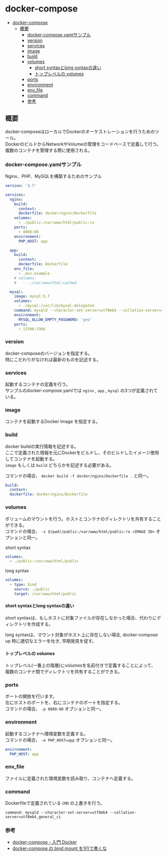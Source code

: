 # docker-compose

- [docker-compose](#docker-compose)
  - [概要](#概要)
    - [docker-compose.yamlサンプル](#docker-composeyamlサンプル)
    - [version](#version)
    - [services](#services)
    - [image](#image)
    - [build](#build)
    - [volumes](#volumes)
      - [short syntaxとlong syntaxの違い](#short-syntaxとlong-syntaxの違い)
      - [トップレベルの volumes](#トップレベルの-volumes)
    - [ports](#ports)
    - [environment](#environment)
    - [env_file](#env_file)
    - [command](#command)
    - [参考](#参考)

## 概要

docker-composeはローカルでDockerのオーケストレーションを行うためのツール。  
DockerのビルドからNetworkやVolumeの管理をコードベースで定義して行う。  
複数のコンテナを管理する際に使用される。

### docker-compose.yamlサンプル

Nginx、PHP、MySQLを構築するためのサンプル

```yml
version: '3.7'

services:
  nginx:
    build:
      context: .
      dockerfile: docker/nginx/Dockerfile
    volumes:
      - ./public:/var/www/html/public:ro
    ports:
      - 8080:80
    environment:
      PHP_HOST: app

  app:
    build:
      context: .
      dockerfile: Dockerfile
    env_file:
      - .env.example
    # volumes:
    #   - .:/var/www/html:cached

  mysql:
    image: mysql:5.7
    volumes:
      - ./mysql:/var/lib/mysql:delegated
    command: mysqld --character-set-server=utf8mb4 --collation-server=utf8mb4_general_ci
    environment:
      MYSQL_ALLOW_EMPTY_PASSWORD: 'yes'
    ports:
      - 13306:3306
```

### version

docker-composeのバージョンを指定する。  
特にこだわりがなければ最新のものを記述する。

### services

起動するコンテナの定義を行う。  
サンプルのdocker-compose.yamlでは `nginx` , `app` , `mysql` の3つが定義されている。

### image

コンテナを起動するDocker Image を指定する。

### build

docker buildの実行情報を記述する。  
ここで定義された情報を元にDockerをビルドし、そのビルドしたイメージ使用してコンテナを起動する。  
`image` もしくは `build` どちらかを記述する必要がある。

コマンドの場合、 `docker build -f docker/nginx/Dockerfile .` と同一。

```yml
build:
  context: .
  dockerfile: docker/nginx/Dockerfile
```

### volumes

ボリュームのマウントを行う。ホストとコンテナのディレクトリを共有することができる。  
 コマンドの場合、 `-v $(pwd)/public:/var/www/html/public:ro <IMAGE ID>` オプションと同一。

short syntax
```yml
volumes:
  - ./public:/var/www/html/public
```

long syntax
```yml
volumes:
  - type: bind
    source: ./public
    target: /var/www/html/public
```

#### short syntaxとlong syntaxの違い
short syntaxは、もしホストに対象ファイルが存在しなかった場合、代わりにディレクトリを作成する。

long syntaxは、マウント対象がホスト上に存在しない場合, docker-compose up 時に適切なエラーを吐き, 早期発見を促す。

#### トップレベルの volumes
トップレベル(一番上の階層)にvolumesを名前付きで定義することによって、  
複数のコンテナ間でディレクトリを共有することができる。

### ports

ポートの開放を行います。  
左にホストのポートを、右にコンテナのポートを指定する。  
コマンドの場合、 `-p 8080:80` オプションと同一。

### environment

起動するコンテナへ環境変数を定義する。  
コマンドの場合、 `-e PHP_HOST=app` オプションと同一。

```yml
environment:
  PHP_HOST: app
```

### env_file

ファイルに定義された環境変数を読み取り、コンテナへ定義する。

### command

Dockerfileで定義されている `CMD` の上書きを行う。

`command: mysqld --character-set-server=utf8mb4 --collation-server=utf8mb4_general_ci` 

### 参考
- [docker-compose - 入門 Docker](https://y-ohgi.com/introduction-docker/3_production/docker-compose/)
- [docker\-compose の bind mount を1行で書くな](https://zenn.dev/sarisia/articles/0c1db052d09921)